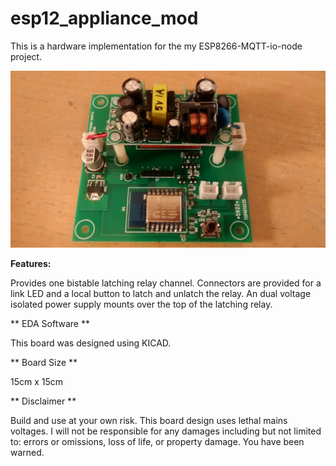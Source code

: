 **esp12_appliance_mod**
==========
This is a hardware implementation for the my ESP8266-MQTT-io-node project.

![ProjectPicture](relayboard.jpg)

**Features:**

Provides one bistable latching relay channel. Connectors are provided for a link LED and a local button to latch and unlatch the relay.
An dual voltage isolated power supply mounts over the top of the latching relay. 

** EDA Software **

This board was designed using KICAD. 

** Board Size **

15cm x 15cm

** Disclaimer **

Build and use at your own risk. This board design uses lethal mains voltages. I will not be responsible for any damages including but not limited to: errors or omissions, loss of life, or property damage. You have been warned.


